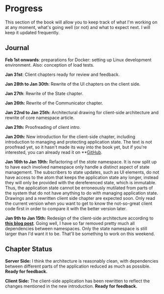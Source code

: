 # Progress
This section of the book will allow you to keep track of what I'm working on at any moment, what's going well (or not) and what to expect next. I will keep it updated frequently.

## Journal
**Feb 1st onwards**: preparations for Docker: setting up Linux development environment. Also: conception of load tests.

**Jan 31st**: Client chapters ready for review and feedback.

**Jan 28th to Jan 30th**: Rewrite of the UI chapters on the client side.

**Jan 27th**: Rewrite of the State chapter.

**Jan 26th:** Rewrite of the Communicator chapter.

**Jan 22nd to Jan 25th:** Architectural drawing for client-side architecture and rewrite of core namespace article.

**Jan 21th:** Proofreading of client intro.

**Jan 20th:** New introduction for the client-side chapter, including introduction to managing and protecting application state. The text is not proofread yet, so it hasn't made its way into the book yet, but if you're interested, you can already read it on **[GitHub](https://github.com/matthiasn/clojure-system-book/blob/master/manuscript/Client-Architecture.md).

**Jan 16th to Jan 19th:** Refactoring of the *state* namespace. It is now split up to have each involved namespace only handle a distinct aspect of state management. The subscribers to state updates, such as UI elements, do not have access to the atom that keeps the application state any longer, instead they will only be provided with the dereferenced state, which is immutable. Thus, the application state cannot be erroneously mutilated from parts of the system that do not have anything to do with managing application state. Drawings and a rewritten client side chapter are expected soon. Only read the current version when you want to get to know the not-so-great client code first in order to compare it with the better version later.

**Jan 9th to Jan 15th:** Redesign of the client-side architecture according to **[this blog post](http://matthiasnehlsen.com/blog/2015/01/09/Hairball-Removal/)**. Going well, I have so far removed pretty much all dependencies between namespaces. Only the state namespace is still larger than I'd want it to be. That'll be something to work on this weekend.

## Chapter Status
**Server Side:** I think the architecture is reasonably clean, with dependencies between different parts of the application reduced as much as possible. **Ready for feedback.**

**Client Side:** The client-side application has been rewritten to reflect the changes mentioned in the new introduction. **Ready for feedback.**
